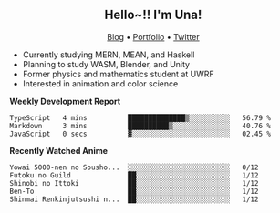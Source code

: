 <h2 align="center">
  Hello~!! I'm Una!
</h2>

<p align="center">
  <a href="https://anarchy.website/">Blog</a> &bull;
  <a href="https://una-ada.github.io/">Portfolio</a> &bull;
  <a href="https://twitter.com/xn__z7x">Twitter</a>
</p>

- Currently studying MERN, MEAN, and Haskell
- Planning to study WASM, Blender, and Unity
- Former physics and mathematics student at UWRF
- Interested in animation and color science

**Weekly Development Report**

<!--START_SECTION:waka-->

```text
TypeScript   4 mins          ██████████████▒░░░░░░░░░░   56.79 %
Markdown     3 mins          ██████████▒░░░░░░░░░░░░░░   40.76 %
JavaScript   0 secs          ▓░░░░░░░░░░░░░░░░░░░░░░░░   02.45 %
```

<!--END_SECTION:waka-->

**Recently Watched Anime**

<!-- RECENT-ANIME:START -->

    Yowai 5000-nen no Sousho...  ░░░░░░░░░░░░░░░░░░░░░░░░░   0/12
    Futoku no Guild              ██░░░░░░░░░░░░░░░░░░░░░░░   1/12
    Shinobi no Ittoki            ██░░░░░░░░░░░░░░░░░░░░░░░   1/12
    Ben-To                       ██░░░░░░░░░░░░░░░░░░░░░░░   1/12
    Shinmai Renkinjutsushi n...  ██░░░░░░░░░░░░░░░░░░░░░░░   1/12
<!-- RECENT-ANIME:END -->
